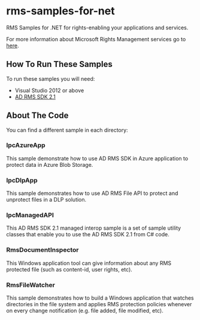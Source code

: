 rms-samples-for-net
===================

RMS Samples for .NET for rights-enabling your applications and services.

For more information about Microsoft Rights Management services go to [here](http://www.microsoft.com/rms).

## How To Run These Samples

To run these samples you will need:
- Visual Studio 2012 or above
- [AD RMS SDK 2.1](http://www.microsoft.com/en-us/download/details.aspx?id=38397)

## About The Code

You can find a different sample in each directory:

### IpcAzureApp

This sample demonstrate how to use AD RMS SDK in Azure application to protect data in Azure Blob Storage.

### IpcDlpApp

This sample demonstrates how to use AD RMS File API to protect and unprotect files in a DLP solution.

### IpcManagedAPI

This AD RMS SDK 2.1 managed interop sample is a set of sample utility classes that enable you to use the AD RMS SDK 2.1 from C# code.

### RmsDocumentInspector

This Windows application tool can give information about any RMS protected file (such as content-id, user rights, etc).

### RmsFileWatcher

This sample demonstrates how to build a Windows application that watches directories in the file system and applies RMS protection policies whenever on every change notification (e.g. file added, file modified, etc).


